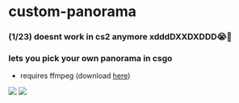 # custom-panorama
### (1/23) doesnt work in cs2 anymore xdddDXXDXDDD😭🙏
### lets you pick your own panorama in csgo
- requires ffmpeg (download [here](https://ffmpeg.org/download.html))

![](https://i.imgur.com/WYY84Ti.png)
![](https://i.imgur.com/zq98lJ0.png)
